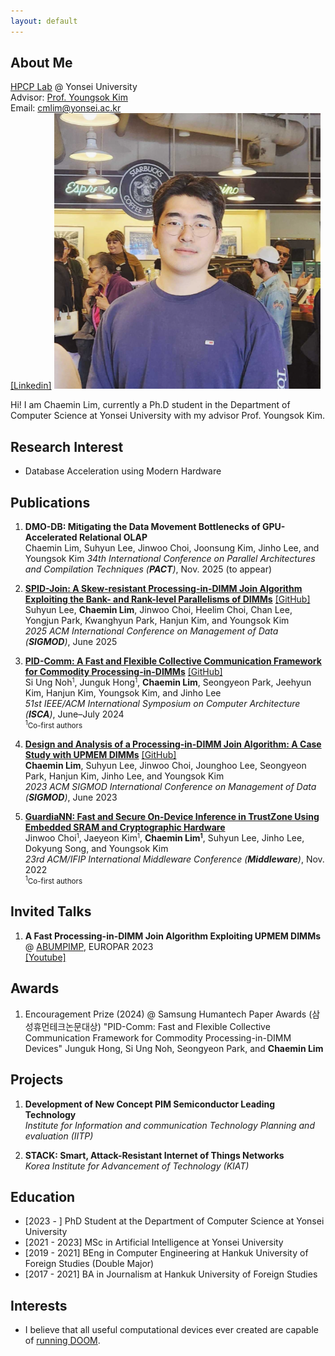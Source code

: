 ```yaml
---
layout: default
---
```


## About Me

<a href="https://hpcp.yonsei.ac.kr/">HPCP Lab</a> @ Yonsei University<br>
Advisor: <a href="https://hpcp.yonsei.ac.kr/~youngsok/">Prof. Youngsok Kim</a><br>
Email: cmlim@yonsei.ac.kr<br>
<a href="https://www.linkedin.com/in/chaemin-lim-038843263/">[Linkedin]</a>
<img class="profile-picture" src="chaemin.png">

Hi! I am Chaemin Lim, currently a Ph.D student in the Department of Computer Science at Yonsei University with my advisor Prof. Youngsok Kim.

## Research Interest

* Database Acceleration using Modern Hardware
 
## Publications

1. <b><a>DMO-DB: Mitigating the Data Movement Bottlenecks of GPU-Accelerated Relational OLAP</a></b><br>
Chaemin Lim, Suhyun Lee, Jinwoo Choi, Joonsung Kim, Jinho Lee, and Youngsok Kim<be>
<i>34th International Conference on Parallel Architectures and Compilation Techniques (<b>PACT</b>)</i>, Nov. 2025 (to appear)<be>

2. <b><a href="https://dl.acm.org/doi/abs/10.1145/3698827">SPID-Join: A Skew-resistant Processing-in-DIMM Join Algorithm Exploiting the Bank- and Rank-level Parallelisms of DIMMs</a></b> <a href="https://github.com/yonsei-hpcp/spid-join">[GitHub]</a><br>
Suhyun Lee, <b>Chaemin Lim</b>, Jinwoo Choi, Heelim Choi, Chan Lee, Yongjun Park, Kwanghyun Park, Hanjun Kim, and Youngsok Kim<br>
<i>2025 ACM International Conference on Management of Data (<b>SIGMOD</b>)</i>, June 2025<br>
        
3. <b><a href="https://ieeexplore.ieee.org/stamp/stamp.jsp?tp=&arnumber=10609669">PID-Comm: A Fast and Flexible Collective Communication Framework for Commodity Processing-in-DIMMs</a></b> <a href="https://github.com/AIS-SNU/PID-Comm">[GitHub]</a><br>
Si Ung Noh<small><sup>1</sup></small>, Junguk Hong<small><sup>1</sup></small>, <b>Chaemin Lim</b>, Seongyeon Park, Jeehyun Kim, Hanjun Kim, Youngsok Kim, and Jinho Lee<br>
<i>51st IEEE/ACM International Symposium on Computer Architecture (<b>ISCA</b>)</i>, June&ndash;July 2024<br>
<small><sup>1</sup>Co-first authors</small><br>

4. <b><a href="https://doi.org/10.1145/3589258">Design and Analysis of a Processing-in-DIMM Join Algorithm: A Case Study with UPMEM DIMMs</a></b> <a href="https://github.com/yonsei-hpcp/pid-join">[GitHub]</a><br>
<b>Chaemin Lim</b>, Suhyun Lee, Jinwoo Choi, Jounghoo Lee, Seongyeon Park, Hanjun Kim, Jinho Lee, and Youngsok Kim<br>
<i>2023 ACM SIGMOD International Conference on Management of Data (<b>SIGMOD</b>)</i>, June 2023<br>

5. <b><a href="https://dl.acm.org/doi/10.1145/3528535.3531513">GuardiaNN: Fast and Secure On-Device Inference in TrustZone Using Embedded SRAM and Cryptographic Hardware</a></b><br>
Jinwoo Choi<small><sup>1</sup></small>, Jaeyeon Kim<small><sup>1</sup></small>, <b>Chaemin Lim<small><sup>1</sup></small></b>, Suhyun Lee, Jinho Lee, Dokyung Song, and Youngsok Kim<br>
<i>23rd ACM/IFIP International Middleware Conference (<b>Middleware</b>)</i>, Nov. 2022 <br>
<small><sup>1</sup>Co-first authors</small><br>

## Invited Talks

1. <b>A Fast Processing-in-DIMM Join Algorithm Exploiting UPMEM DIMMs</b> @ <a href="https://www.upmem.com/abumpimp-2023/">ABUMPIMP</a>, EUROPAR 2023<br> <a href="https://youtu.be/G_9Zd1EwQ-8?si=sSJNSfTsD_ttAgR-">[Youtube]</a>

## Awards

1. Encouragement Prize (2024) @ Samsung Humantech Paper Awards (삼성휴먼테크논문대상)
"PID-Comm: Fast and Flexible Collective Communication Framework for Commodity Processing-in-DIMM Devices"
Junguk Hong, Si Ung Noh, Seongyeon Park, and <b>Chaemin Lim</b>

## Projects

1. <b>Development of New Concept PIM Semiconductor Leading Technology</b><br>
<i>Institute for Information and communication Technology Planning and evaluation (IITP)</i><br>

2. <b>STACK: Smart, Attack-Resistant Internet of Things Networks</b><br>
<i>Korea Institute for Advancement of Technology (KIAT)</i><br>

## Education

* [2023 - ] PhD Student at the Department of Computer Science at Yonsei University
* [2021 - 2023] MSc in Artificial Intelligence at Yonsei University
* [2019 - 2021] BEng in Computer Engineering at Hankuk University of Foreign Studies (Double Major)
* [2017 - 2021] BA in Journalism at Hankuk University of Foreign Studies

## Interests
* I believe that all useful computational devices ever created are capable of <a href="https://www.reddit.com/r/itrunsdoom/">running DOOM</a>. 
